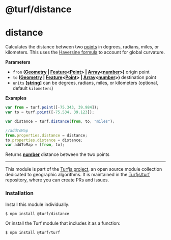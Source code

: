 # @turf/distance

# distance

Calculates the distance between two [points](http://geojson.org/geojson-spec.html#point) in degrees, radians,
miles, or kilometers. This uses the
[Haversine formula](http://en.wikipedia.org/wiki/Haversine_formula)
to account for global curvature.

**Parameters**

-   `from` **([Geometry](http://geojson.org/geojson-spec.html#geometry) \| [Feature](http://geojson.org/geojson-spec.html#feature-objects)&lt;[Point](http://geojson.org/geojson-spec.html#point)> | [Array](https://developer.mozilla.org/en-US/docs/Web/JavaScript/Reference/Global_Objects/Array)&lt;[number](https://developer.mozilla.org/en-US/docs/Web/JavaScript/Reference/Global_Objects/Number)>)** origin point
-   `to` **([Geometry](http://geojson.org/geojson-spec.html#geometry) \| [Feature](http://geojson.org/geojson-spec.html#feature-objects)&lt;[Point](http://geojson.org/geojson-spec.html#point)> | [Array](https://developer.mozilla.org/en-US/docs/Web/JavaScript/Reference/Global_Objects/Array)&lt;[number](https://developer.mozilla.org/en-US/docs/Web/JavaScript/Reference/Global_Objects/Number)>)** destination point
-   `units` **\[[string](https://developer.mozilla.org/en-US/docs/Web/JavaScript/Reference/Global_Objects/String)]** can be degrees, radians, miles, or kilometers (optional, default `kilometers`)

**Examples**

```javascript
var from = turf.point([-75.343, 39.984]);
var to = turf.point([-75.534, 39.123]);

var distance = turf.distance(from, to, "miles");

//addToMap
from.properties.distance = distance;
to.properties.distance = distance;
var addToMap = [from, to];
```

Returns **[number](https://developer.mozilla.org/en-US/docs/Web/JavaScript/Reference/Global_Objects/Number)** distance between the two points

<!-- This file is automatically generated. Please don't edit it directly:
if you find an error, edit the source file (likely index.js), and re-run
./scripts/generate-readmes in the turf project. -->

---

This module is part of the [Turfjs project](http://turfjs.org/), an open source
module collection dedicated to geographic algorithms. It is maintained in the
[Turfjs/turf](https://github.com/Turfjs/turf) repository, where you can create
PRs and issues.

### Installation

Install this module individually:

```sh
$ npm install @turf/distance
```

Or install the Turf module that includes it as a function:

```sh
$ npm install @turf/turf
```
